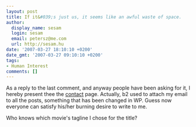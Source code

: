 ```yaml
---
layout: post
title: If it&#039;s just us, it seems like an awful waste of space.
author:
  display_name: sesam
  login: sesam
  email: petersz@me.com
  url: http://sesam.hu
date: '2007-03-27 18:10:10 +0200'
date_gmt: '2007-03-27 09:10:10 +0200'
tags:
- Human Interest
comments: []
---
```


As a reply to the last comment, and anyway people have been asking for it, I hereby present thee the [contact](http://sesam.hu/contact) page. Actually, b2 used to attach my email to all the posts, something that has been changed in WP. Guess now everyone can satisfy his/her burning desire to write to me.

Who knows which movie's tagline I chose for the title?

